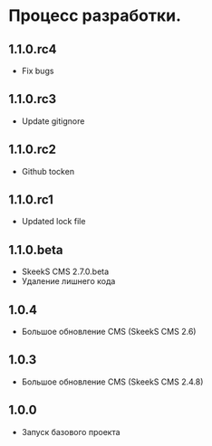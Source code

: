Процесс разработки.
==============

1.1.0.rc4
-----------------
  * Fix bugs

1.1.0.rc3
-----------------
  * Update gitignore

1.1.0.rc2
-----------------
  * Github tocken

1.1.0.rc1
-----------------
  * Updated lock file

1.1.0.beta
-----------------
  * SkeekS CMS 2.7.0.beta
  * Удаление лишнего кода

1.0.4
-----------------
  * Большое обновление CMS (SkeekS CMS 2.6)

1.0.3
-----------------
  * Большое обновление CMS (SkeekS CMS 2.4.8)

1.0.0
-----------------
  * Запуск базового проекта